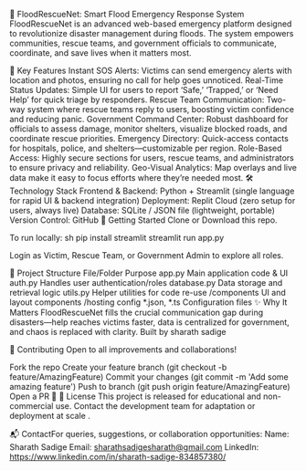 🚨 FloodRescueNet: Smart Flood Emergency Response System
FloodRescueNet is an advanced web-based emergency platform designed to revolutionize disaster management during floods. The system empowers communities, rescue teams, and government officials to communicate, coordinate, and save lives when it matters most.

🌟 Key Features
Instant SOS Alerts: Victims can send emergency alerts with location and photos, ensuring no call for help goes unnoticed.
Real-Time Status Updates: Simple UI for users to report ‘Safe,’ ‘Trapped,’ or ‘Need Help’ for quick triage by responders.
Rescue Team Communication: Two-way system where rescue teams reply to users, boosting victim confidence and reducing panic.
Government Command Center: Robust dashboard for officials to assess damage, monitor shelters, visualize blocked roads, and coordinate rescue priorities.
Emergency Directory: Quick-access contacts for hospitals, police, and shelters—customizable per region.
Role-Based Access: Highly secure sections for users, rescue teams, and administrators to ensure privacy and reliability.
Geo-Visual Analytics: Map overlays and live data make it easy to focus efforts where they’re needed most.
🛠 Technology Stack
Frontend & Backend: Python + Streamlit (single language for rapid UI & backend integration)
Deployment: Replit Cloud (zero setup for users, always live)
Database: SQLite / JSON file (lightweight, portable)
Version Control: GitHub
🏃 Getting Started
Clone or Download this repo.


To run locally: sh pip install streamlit streamlit run app.py

Login as Victim, Rescue Team, or Government Admin to explore all roles.

📁 Project Structure
File/Folder	Purpose
app.py	Main application code & UI
auth.py	Handles user authentication/roles
database.py	Data storage and retrieval logic
utils.py	Helper utilities for code re-use
/components	UI and layout components
/hosting config
*.json, *.ts	Configuration files
✨ Why It Matters
FloodRescueNet fills the crucial communication gap during disasters—help reaches victims faster, data is centralized for government, and chaos is replaced with clarity.
Built by sharath sadige 

🤝 Contributing
Open to all improvements and collaborations!

Fork the repo
Create your feature branch (git checkout -b feature/AmazingFeature)
Commit your changes (git commit -m 'Add some amazing feature')
Push to branch (git push origin feature/AmazingFeature)
Open a PR 🚀
📄 License
This project is released for educational and non-commercial use.
Contact the development team for adaptation or deployment at scale .

📬 ContactFor queries, suggestions, or collaboration opportunities: Name: Sharath Sadige Email: sharathsadigesharath@gmail.com LinkedIn: https://www.linkedin.com/in/sharath-sadige-834857380/
